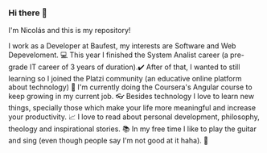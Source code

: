 ### Hi there 👋

I'm Nicolás and this is my repository!

I work as a Developer at Baufest, my interests are Software and Web Depeveloment. 💻 
This year I finished the System Analist career (a pre-grade IT career of 3 years of duration).✔️
After of that, I wanted to still learning so I joined the Platzi community (an educative online platform about technology) 🚀
I'm currently doing the Coursera's Angular course to keep growing in my current job. 👓
Besides technology I love to learn new things, specially those which make your life more meaningful and increase your productivity. 📈
I love to read about personal development, philosophy, theology and inspirational stories. 📚
In my free time I like to play the guitar and sing (even though people say I'm not good at it haha). 🎻





<!--
**nicolas-aldao/nicolas-aldao** is a ✨ _special_ ✨ repository because its `README.md` (this file) appears on your GitHub profile.

Here are some ideas to get you started:

- 🔭 I’m currently working on ...
- 🌱 I’m currently learning Angular
- 👯 I’m looking to collaborate on ...
- 🤔 I’m looking for help with ...
- 💬 Ask me about ...
- 📫 How to reach me: ...
- 😄 Pronouns: ...
- ⚡ Fun fact: ...
-->
